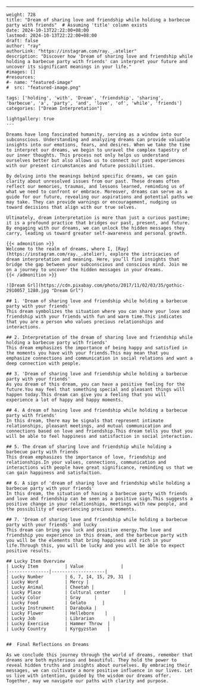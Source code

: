 ---
    weight: 728
    title: "Dream of sharing love and friendship while holding a barbecue party with friends"  # Assuming 'title' column exists
    date: 2024-10-13T22:22:00+08:00
    lastmod: 2024-10-13T22:22:00+08:00
    draft: false
    author: "ray"
    authorLink: "https://instagram.com/ray._.atelier"
    description: "Discover how 'Dream of sharing love and friendship while holding a barbecue party with friends' can interpret your future and uncover its significant meanings in your life."
    #images: []
    #resources:
    #- name: "featured-image"
    #  src: "featured-image.png"
    
    tags: ['holding', 'with', 'Dream', 'friendship', 'sharing', 'barbecue', 'a', 'party', 'and', 'love', 'of', 'while', 'friends']
    categories: ["Dream Interpretation"]
    
    lightgallery: true
    ---
    
    Dreams have long fascinated humanity, serving as a window into our subconscious. Understanding and analyzing dreams can provide valuable insights into our emotions, fears, and desires. When we take the time to interpret our dreams, we begin to unravel the complex tapestry of our inner thoughts. This process not only helps us understand ourselves better but also allows us to connect our past experiences with our present circumstances and future possibilities.
    
    By delving into the meanings behind specific dreams, we can gain clarity about unresolved issues from our past. These dreams often reflect our memories, traumas, and lessons learned, reminding us of what we need to confront or embrace. Moreover, dreams can serve as a guide for our future, revealing our aspirations and potential paths we may take. They can provide warnings or encouragement, nudging us toward decisions that align with our true selves.
    
    Ultimately, dream interpretation is more than just a curious pastime; it is a profound practice that bridges our past, present, and future. By engaging with our dreams, we can unlock the hidden messages they carry, leading us toward greater self-awareness and personal growth.
    
    {{< admonition >}}
    Welcome to the realm of dreams, where I, [Ray](https://instagram.com/ray._.atelier), explore the intricacies of dream interpretation and meaning. Here, you’ll find insights that bridge the gap between your subconscious and conscious mind. Join me on a journey to uncover the hidden messages in your dreams.
    {{< /admonition >}}
    
    ![Dream Grl](https://cdn.pixabay.com/photo/2017/11/02/03/35/gothic-2910057_1280.jpg "Dream Grl")
    
    ## 1. 'Dream of sharing love and friendship while holding a barbecue party with your friends'
    This dream symbolizes the situation where you can share your love and friendship with your friends with fun and warm time.This indicates that you are a person who values precious relationships and interactions.
    
    ## 2. Interpretation of the dream of sharing love and friendship while holding a barbecue party with friends'
    This dream emphasizes the importance of being happy and satisfied in the moments you have with your friends.This may mean that you emphasize connections and communication in social relations and want a deep connection with people.
    
    ## 3. 'Dream of sharing love and friendship while holding a barbecue party with your friends'
    As you dream of this dream, you can have a positive feeling for the future.You may feel that something special and pleasant things will happen today.This dream can give you a feeling that you will experience a lot of happy and happy moments.
    
    ## 4. A dream of having love and friendship while holding a barbecue party with friends'
    In this dream, there may be signals that represent intimate relationships, pleasant meetings, and mutual communication and connections based on love and friendship.This dream tells you that you will be able to feel happiness and satisfaction in social interaction.
    
    ## 5. The dream of sharing love and friendship while holding a barbecue party with friends
    This dream emphasizes the importance of love, friendship and relationships.In your values, connections, communication and interactions with people have great significance, reminding us that we can gain happiness and satisfaction.
    
    ## 6. A sign of 'dream of sharing love and friendship while holding a barbecue party with your friends'
    In this dream, the situation of having a barbecue party with friends and love and friendship can be seen as a positive sign.This suggests a positive change in your relationships, meetings with new people, and the possibility of experiencing precious moments.
    
    ## 7. 'Dream of sharing love and friendship while holding a barbecue party with your friends' and lucky
    This dream can bring you luck and positive energy.The love and friendship you experience in this dream, and the barbecue party with you will be the elements that bring happiness and rich in your life.Through this, you will be lucky and you will be able to expect positive results.
    
    ## Lucky Item Overview
    | Lucky Item          | Value              |
    |---------------|--------------------|
    | Lucky Number        | 6, 7, 14, 15, 29, 31  |
    | Lucky Word          | Mercy |
    | Lucky Animal        | Cheetah |
    | Lucky Place         | Cultural center     |
    | Lucky Color         | Gray     |
    | Lucky Food          | Gelato      |
    | Lucky Instrument    | Darabuka |
    | Lucky Flower        | Hellebore    |
    | Lucky Job           | Librarian       |
    | Lucky Exercise      | Hammer Throw  |
    | Lucky Country       | Kyrgyzstan    |
    
    
    ##  Final Reflections on Dreams
    
    As we conclude this journey through the world of dreams, remember that dreams are both mysterious and beautiful. They hold the power to reveal hidden truths and insights about ourselves. By embracing their messages, we can cultivate a more positive influence in our lives. Let us live with intention, guided by the wisdom our dreams offer. Together, may we navigate our paths with clarity and purpose.
    